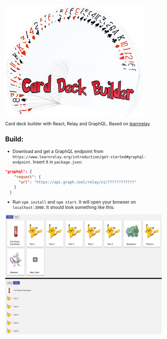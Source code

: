 ![Deck Builder](/README/logo.png?raw=true "Logo")

Card deck builder with React, Relay and GraphQL. Based on [learnrelay](https://learnrelay.org).

## Build:
* Download and get a GraphQL endpoint from `https://www.learnrelay.org/introduction/get-started#graphql-endpoint`. 
Insert it in `package.json`:

```json
"graphql": {
    "request": {
      "url": "https://api.graph.cool/relay/v1/????????????"
    }
  }
```

* Run `npm install` and `npm start`. It will open your browser on `localhost:3000`. It should look something like this:

![Example](/README/example.jpg?raw=true "Example")
